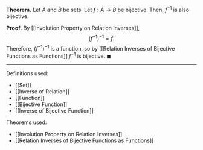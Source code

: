 **Theorem.** Let $A$ and $B$ be sets. Let $f:A\to B$ be bijective. Then, $f^{-1}$ is also bijective.

**Proof.** By [[Involution Property on Relation Inverses]], $$(f^{-1})^{-1}=f.$$Therefore, $(f^{-1})^{-1}$ is a function, so by [[Relation Inverses of Bijective Functions as Functions]] $f^{-1}$ is bijective. $\blacksquare$
***
Definitions used:
- [[Set]]
- [[Inverse of Relation]]
- [[Function]]
- [[Bijective Function]]
- [[Inverse of Bijective Function]]

Theorems used:
- [[Involution Property on Relation Inverses]]
- [[Relation Inverses of Bijective Functions as Functions]]